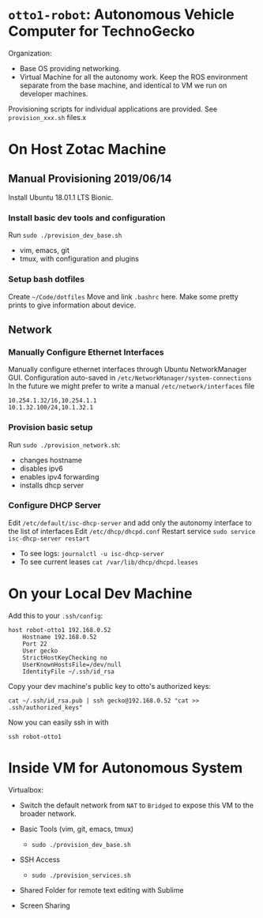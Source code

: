 # `otto1-robot`: Autonomous Vehicle Computer for TechnoGecko


Organization:
* Base OS providing networking.
* Virtual Machine for all the autonomy work. Keep the ROS environment separate from the base machine, and identical to VM we run on developer machines. 


Provisioning scripts for individual applications are provided. See `provision_xxx.sh` files.x

# On Host Zotac Machine

## Manual Provisioning 2019/06/14

Install Ubuntu 18.01.1 LTS Bionic.

### Install basic dev tools and configuration

Run `sudo ./provision_dev_base.sh`
* vim, emacs, git
* tmux, with configuration and plugins

### Setup bash dotfiles 

Create `~/Code/dotfiles`
Move and link `.bashrc` here. 
Make some pretty prints to give information about device.

## Network 


### Manually Configure Ethernet Interfaces

Manually configure ethernet interfaces through Ubuntu NetworkManager GUI.
Configuration auto-saved in `/etc/NetworkManager/system-connections`
In the future we might prefer to write a manual `/etc/network/interfaces` file
```
10.254.1.32/16,10.254.1.1
10.1.32.100/24,10.1.32.1
```
### Provision basic setup

Run `sudo ./provision_network.sh`:
* changes hostname
* disables ipv6
* enables ipv4 forwarding
* installs dhcp server

### Configure DHCP Server

Edit `/etc/default/isc-dhcp-server` and add only the autonomy interface to the list of interfaces
Edit `/etc/dhcp/dhcpd.conf`
Restart service `sudo service isc-dhcp-server restart`

* To see logs: `journalctl -u isc-dhcp-server`
* To see current leases `cat /var/lib/dhcp/dhcpd.leases`

# On your Local Dev Machine

Add this to your `.ssh/config`:

```
host robot-otto1 192.168.0.52
    Hostname 192.168.0.52
    Port 22
    User gecko
    StrictHostKeyChecking no
    UserKnownHostsFile=/dev/null
    IdentityFile ~/.ssh/id_rsa
```

Copy your dev machine's public key to otto's authorized keys:

`cat ~/.ssh/id_rsa.pub | ssh gecko@192.168.0.52 "cat >> .ssh/authorized_keys"`

Now you can easily ssh in with 

`ssh robot-otto1`

# Inside VM for Autonomous System

Virtualbox:
* Switch the default network from `NAT` to `Bridged` to expose this VM to the broader network.

* Basic Tools (vim, git, emacs, tmux)
	* `sudo ./provision_dev_base.sh`
* SSH Access
	* `sudo ./provision_services.sh`
* Shared Folder for remote text editing with Sublime

* Screen Sharing


